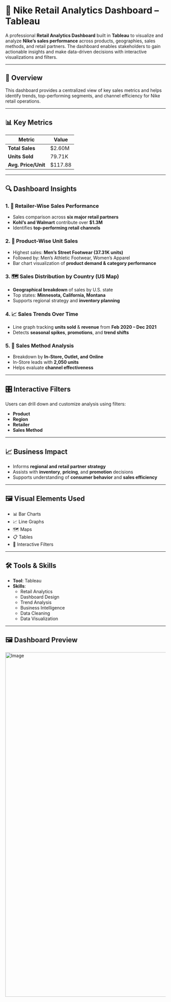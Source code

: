 # 🏪 Nike Retail Analytics Dashboard – Tableau

A professional **Retail Analytics Dashboard** built in **Tableau** to visualize and analyze **Nike’s sales performance** across products, geographies, sales methods, and retail partners. The dashboard enables stakeholders to gain actionable insights and make data-driven decisions with interactive visualizations and filters.

---

## 🚀 Overview

This dashboard provides a centralized view of key sales metrics and helps identify trends, top-performing segments, and channel efficiency for Nike retail operations.

---

## 📊 Key Metrics

| Metric                  | Value         |
|-------------------------|---------------|
| **Total Sales**         | $2.60M        |
| **Units Sold**          | 79.71K        |
| **Avg. Price/Unit**     | $117.88       |

---

## 🔍 Dashboard Insights

### 1. 🛒 Retailer-Wise Sales Performance
- Sales comparison across **six major retail partners**
- **Kohl’s and Walmart** contribute over **$1.3M**
- Identifies **top-performing retail channels**

### 2. 👟 Product-Wise Unit Sales
- Highest sales: **Men’s Street Footwear (37.31K units)**
- Followed by: Men’s Athletic Footwear, Women’s Apparel
- Bar chart visualization of **product demand & category performance**

### 3. 🗺️ Sales Distribution by Country (US Map)
- **Geographical breakdown** of sales by U.S. state
- Top states: **Minnesota, California, Montana**
- Supports regional strategy and **inventory planning**

### 4. 📈 Sales Trends Over Time
- Line graph tracking **units sold** & **revenue** from **Feb 2020 – Dec 2021**
- Detects **seasonal spikes**, **promotions**, and **trend shifts**

### 5. 🧾 Sales Method Analysis
- Breakdown by **In-Store, Outlet, and Online**
- In-Store leads with **2,050 units**
- Helps evaluate **channel effectiveness**

---

## 🎛️ Interactive Filters

Users can drill down and customize analysis using filters:
- **Product**
- **Region**
- **Retailer**
- **Sales Method**

---

## 📈 Business Impact

- Informs **regional and retail partner strategy**
- Assists with **inventory**, **pricing**, and **promotion** decisions
- Supports understanding of **consumer behavior** and **sales efficiency**

---

## 🖼️ Visual Elements Used

- 📊 Bar Charts  
- 📈 Line Graphs  
- 🗺️ Maps  
- 📋 Tables  
- 🔀 Interactive Filters  

---

## 🛠️ Tools & Skills

- **Tool**: Tableau  
- **Skills**:
  - Retail Analytics  
  - Dashboard Design  
  - Trend Analysis  
  - Business Intelligence  
  - Data Cleaning  
  - Data Visualization  

---
## 🖼️ Dashboard Preview

<img width="1920" height="1080" alt="Image" src="https://github.com/user-attachments/assets/f249e685-0002-47fa-a1cd-ddd949057455" />
